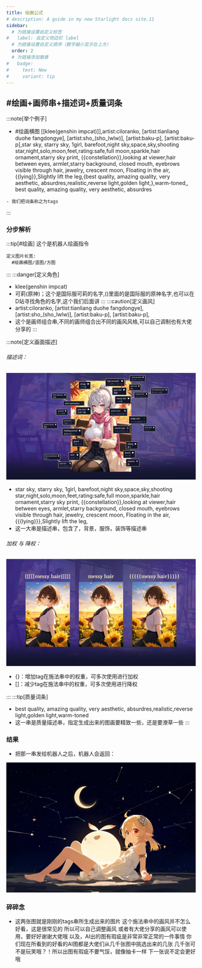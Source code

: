 ```yaml
---
title: 绘画公式
# description: A guide in my new Starlight docs site.11
sidebar:
  # 为链接设置自定义标签
#   label: 自定义侧边栏 label
  # 为链接设置自定义顺序（数字越小显示在上方）
  order: 2
  # 为链接添加徽章
#   badge:
#     text: New
#     variant: tip
---
```


## #绘画+画师串+描述词+质量词条

:::note[举个例子]
- #绘画横图 [[klee(genshin impcat)]],artist:ciloranko, [artist:tianliang duohe 
fangdongye], [artist:sho_(sho_lwlw)], [artist:baku-p],  [artist:baku-p],star sky, starry sky, 1girl, barefoot,night sky,space,sky,shooting star,night,solo,moon,feet,rating:safe,full moon,sparkle,hair ornament,starry sky print, {{constellation}},looking at viewer,hair between eyes, armlet,starry background, closed mouth, eyebrows visible through hair,  jewelry, crescent moon, Floating in the air,{{lying}},Slightly lift the leg,{best quality, amazing quality, very aesthetic, absurdres,realistic,reverse light,golden light,},warm-toned,, best quality, amazing quality, very aesthetic, absurdres
```
- 我们把词条称之为tags
```
:::
### 分步解析
:::tip[#绘画]
这个是机器人绘画指令
```
定义图片长宽:
  #绘画横图/竖图/方图
```
:::
:::danger[定义角色]
- klee(genshin impcat)
- 可莉(原神)；这个是国际服可莉的名字,()里面的是国际服的原神名字,也可以在D站寻找角色的名字,这个我们后面讲
:::
:::caution[定义画风]
- artist:ciloranko, [artist:tianliang duohe fangdongye], [artist:sho_(sho_lwlw)], [artist:baku-p],  [artist:baku-p],
- 这个是画师组合串,不同的画师组合出不同的画风风格,可以自己调制也有大佬分享的
:::

:::note[定义画面描述]
###### 描述词：
![tags定义例子1](../../../assets/教程中图片/tags定义例子1.webp)

- star sky, starry sky, 1girl, barefoot,night sky,space,sky,shooting star,night,solo,moon,feet,rating:safe,full moon,sparkle,hair ornament,starry sky print, {{constellation}},looking at viewer,hair between eyes, armlet,starry background, closed mouth, eyebrows visible through hair,  jewelry, crescent moon, Floating in the air,{{{lying}}},Slightly lift the leg,
- 这一大串是描述串，包含了，背景，服饰，装饰等描述串

###### 加权 与 降权：
![加权 与 降权](<../../../assets/教程中图片/加权 与 降权.webp>)
<!-- <center>例子1：潦草的头发</center> -->

- {}：增加tag在施法串中的权重，可多次使用进行加权
- []：减少tag在施法串中的权重，可多次使用进行降权

:::
:::tip[质量词条]
- best quality, amazing quality, very aesthetic, absurdres,realistic,reverse light,golden light,warm-toned
- 这一串是质量描述串，指定生成出来的图画要精致一些，还是要潦草一些
:::

### 结果
- 把那一串发给机器人之后，机器人会返回：

![aiPic](../../../assets/教程中图片/bf78a3b3887b96c9153d95efec2cda4b_720.jpg)


### 碎碎念
-  这两张图就是刚刚的tags串所生成出来的图片
这个施法串中的画风并不怎么好看，这是很常见的
所以可以自己调整画风
或者有大佬分享的画风可以使用，要好好谢谢大佬哦
以及，AI出的图有瑕疵是非常非常正常的一件事情
你们现在所看到的好看的AI图都是大佬们从几千张图中挑选出来的几张
几千张可不是玩笑哦？！所以出图有瑕疵不要气馁，就像抽卡一样
下一张说不定会更好哦